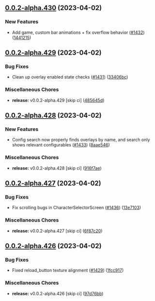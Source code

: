 ## [0.0.2-alpha.430](https://github.com/Wynntils/Artemis/compare/v0.0.2-alpha.429...v0.0.2-alpha.430) (2023-04-02)


### New Features

* Add game, custom bar animations + fix overflow behavior ([#1432](https://github.com/Wynntils/Artemis/issues/1432)) ([1441215](https://github.com/Wynntils/Artemis/commit/1441215492073881b6f25e71caaba782c6da6710))

## [0.0.2-alpha.429](https://github.com/Wynntils/Artemis/compare/v0.0.2-alpha.428...v0.0.2-alpha.429) (2023-04-02)


### Bug Fixes

* Clean up overlay enabled state checks ([#1431](https://github.com/Wynntils/Artemis/issues/1431)) ([33406bc](https://github.com/Wynntils/Artemis/commit/33406bc22edae29697f79d82e5ef4a1c8f73f224))


### Miscellaneous Chores

* **release:** v0.0.2-alpha.429 [skip ci] ([485645d](https://github.com/Wynntils/Artemis/commit/485645d8503f4f6f9744879ca2918352c15c7f45))

## [0.0.2-alpha.428](https://github.com/Wynntils/Artemis/compare/v0.0.2-alpha.427...v0.0.2-alpha.428) (2023-04-02)


### New Features

* Config search now properly finds overlays by name, and search only shows relevant configurables ([#1433](https://github.com/Wynntils/Artemis/issues/1433)) ([8aae546](https://github.com/Wynntils/Artemis/commit/8aae5468efc8e2d0c02277290220c1f0af069b30))


### Miscellaneous Chores

* **release:** v0.0.2-alpha.428 [skip ci] ([916f7ae](https://github.com/Wynntils/Artemis/commit/916f7ae8d041c7d902c9072b640549e21b1c4161))

## [0.0.2-alpha.427](https://github.com/Wynntils/Artemis/compare/v0.0.2-alpha.426...v0.0.2-alpha.427) (2023-04-02)


### Bug Fixes

* Fix scrolling bugs in CharacterSelectorScreen ([#1436](https://github.com/Wynntils/Artemis/issues/1436)) ([13e7103](https://github.com/Wynntils/Artemis/commit/13e7103bda96fb4e27e2f5843447d7d666ba8616))


### Miscellaneous Chores

* **release:** v0.0.2-alpha.427 [skip ci] ([6f87c20](https://github.com/Wynntils/Artemis/commit/6f87c20daf59d376cfdf98578147af8404437261))

## [0.0.2-alpha.426](https://github.com/Wynntils/Artemis/compare/v0.0.2-alpha.425...v0.0.2-alpha.426) (2023-04-02)


### Bug Fixes

* Fixed reload_button texture alignment ([#1429](https://github.com/Wynntils/Artemis/issues/1429)) ([1fcc917](https://github.com/Wynntils/Artemis/commit/1fcc917f6efe1a8bbe7905b071dbf8787641cacd))


### Miscellaneous Chores

* **release:** v0.0.2-alpha.426 [skip ci] ([97d76bb](https://github.com/Wynntils/Artemis/commit/97d76bbec5109a49a47a00710e68717972e7bde3))

